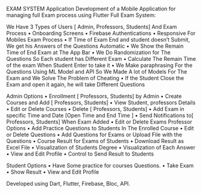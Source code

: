 EXAM SYSTEM Application
Development of a Mobile Application for managing full Exam process using Flutter Full Exam System:

We Have 3 Types of Users [ Admin, Professors, Students] And Exam Process
•	Onboarding Screens
•	Firebase Authentications
•	Responsive For Mobiles
Exam Process
•	If Time of Exam End and student doesn’t Submit, We get his Answers of the Questions Automatic
•	We Show the Remain Time of End Exam at The App Bar
•	We Do Randomization for The Questions So Each student has Different Exam
•	Calculate The Remain Time of the exam When Student Enter to take it
•	We Make paraphrasing For the Questions Using ML Model and API So We Made A lot of Models For The Exam and We Solve The Problem of Cheating
•	If the Student Close the Exam and open it again, he will take Different Questions


Admin Options
•	Enrollment [ Professors, Students] by Admin
•	Create Courses and Add [ Professors, Students] 
•	View Student, professors Details
•	Edit or Delete Courses 
•	Delete [ Professors, Students]
•	 Add Exam in specific Time and Date [Open Time and End Time ] 
•	Send Notifications to[ Professors, Students] When Exam Added
•	Edit or Delete Exams 
Professor Options
•	Add Practice Questions to Students In The Enrolled Course
•	Edit or Delete Questions
•	Add Questions for Exams or Upload File with the Questions
•	Course Result for Exams of Students
•	Download Result as Excel File
•	Visualization of Students Degree
•	Visualization of Each Answer
•	View and Edit Profile
•	Control to Send Result to Students

Student Options
•	Have Some practice for courses Questions.
•	Take Exam
•	Show Result
•	View and Edit Profile

Developed using Dart, Flutter, Firebase, Bloc, API.
